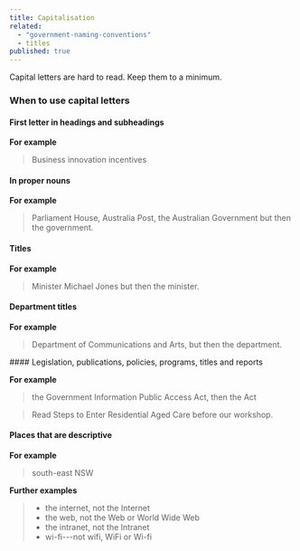 ```yaml
---
title: Capitalisation
related:
  - "government-naming-conventions"
  - titles
published: true
---
```


Capital letters are hard to read. Keep them to a minimum.

### When to use capital letters

#### First letter in headings and subheadings

**For example**

> Business innovation incentives

#### In proper nouns

**For example**

> Parliament House, Australia Post, the Australian Government but then the government.

#### Titles

**For example**

> Minister Michael Jones but then the minister.

#### Department titles

**For example**

> Department of Communications and Arts, but then the department.

<a name="Legislation"></a>#### Legislation, publications, policies, programs, titles and reports

**For example**

> the Government Information Public Access Act, then the Act

> Read Steps to Enter Residential Aged Care before our workshop.

#### Places that are descriptive

**For example**

> south-east NSW

**Further examples**

> - the internet, not the Internet
> - the web, not the Web or World Wide Web
> - the intranet, not the Intranet
> - wi-fi---not wifi, WiFi or Wi-fi
